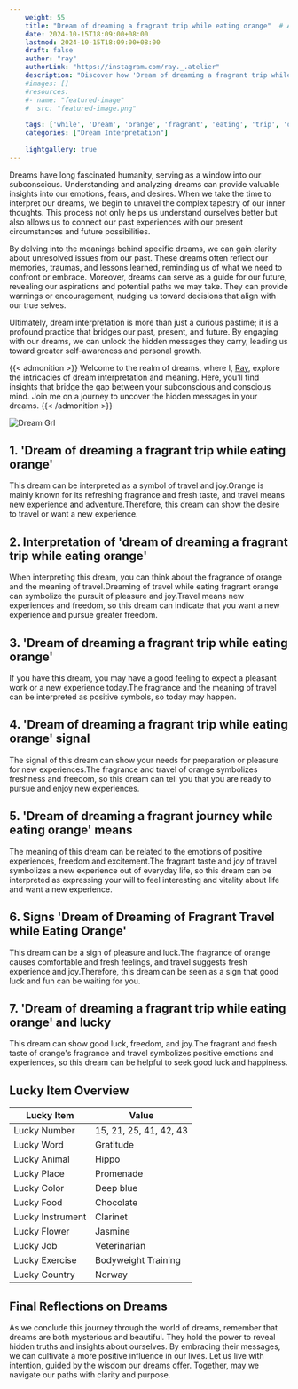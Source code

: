 ```yaml
---
    weight: 55
    title: "Dream of dreaming a fragrant trip while eating orange"  # Assuming 'title' column exists
    date: 2024-10-15T18:09:00+08:00
    lastmod: 2024-10-15T18:09:00+08:00
    draft: false
    author: "ray"
    authorLink: "https://instagram.com/ray._.atelier"
    description: "Discover how 'Dream of dreaming a fragrant trip while eating orange' can interpret your future and uncover its significant meanings in your life."
    #images: []
    #resources:
    #- name: "featured-image"
    #  src: "featured-image.png"
    
    tags: ['while', 'Dream', 'orange', 'fragrant', 'eating', 'trip', 'dreaming']
    categories: ["Dream Interpretation"]
    
    lightgallery: true
---
```

    
Dreams have long fascinated humanity, serving as a window into our subconscious. Understanding and analyzing dreams can provide valuable insights into our emotions, fears, and desires. When we take the time to interpret our dreams, we begin to unravel the complex tapestry of our inner thoughts. This process not only helps us understand ourselves better but also allows us to connect our past experiences with our present circumstances and future possibilities.

By delving into the meanings behind specific dreams, we can gain clarity about unresolved issues from our past. These dreams often reflect our memories, traumas, and lessons learned, reminding us of what we need to confront or embrace. Moreover, dreams can serve as a guide for our future, revealing our aspirations and potential paths we may take. They can provide warnings or encouragement, nudging us toward decisions that align with our true selves.

Ultimately, dream interpretation is more than just a curious pastime; it is a profound practice that bridges our past, present, and future. By engaging with our dreams, we can unlock the hidden messages they carry, leading us toward greater self-awareness and personal growth.

{{< admonition >}}
Welcome to the realm of dreams, where I, [Ray](https://instagram.com/ray._.atelier), explore the intricacies of dream interpretation and meaning. Here, you’ll find insights that bridge the gap between your subconscious and conscious mind. Join me on a journey to uncover the hidden messages in your dreams.
{{< /admonition >}}

![Dream Grl](https://cdn.pixabay.com/photo/2017/11/02/03/35/gothic-2910057_1280.jpg "Dream Grl")

## 1. 'Dream of dreaming a fragrant trip while eating orange'
This dream can be interpreted as a symbol of travel and joy.Orange is mainly known for its refreshing fragrance and fresh taste, and travel means new experience and adventure.Therefore, this dream can show the desire to travel or want a new experience.

## 2. Interpretation of 'dream of dreaming a fragrant trip while eating orange'
When interpreting this dream, you can think about the fragrance of orange and the meaning of travel.Dreaming of travel while eating fragrant orange can symbolize the pursuit of pleasure and joy.Travel means new experiences and freedom, so this dream can indicate that you want a new experience and pursue greater freedom.

## 3. 'Dream of dreaming a fragrant trip while eating orange'
If you have this dream, you may have a good feeling to expect a pleasant work or a new experience today.The fragrance and the meaning of travel can be interpreted as positive symbols, so today may happen.

## 4. 'Dream of dreaming a fragrant trip while eating orange' signal
The signal of this dream can show your needs for preparation or pleasure for new experiences.The fragrance and travel of orange symbolizes freshness and freedom, so this dream can tell you that you are ready to pursue and enjoy new experiences.

## 5. 'Dream of dreaming a fragrant journey while eating orange' means
The meaning of this dream can be related to the emotions of positive experiences, freedom and excitement.The fragrant taste and joy of travel symbolizes a new experience out of everyday life, so this dream can be interpreted as expressing your will to feel interesting and vitality about life and want a new experience.

## 6. Signs 'Dream of Dreaming of Fragrant Travel while Eating Orange'
This dream can be a sign of pleasure and luck.The fragrance of orange causes comfortable and fresh feelings, and travel suggests fresh experience and joy.Therefore, this dream can be seen as a sign that good luck and fun can be waiting for you.

## 7. 'Dream of dreaming a fragrant trip while eating orange' and lucky
This dream can show good luck, freedom, and joy.The fragrant and fresh taste of orange's fragrance and travel symbolizes positive emotions and experiences, so this dream can be helpful to seek good luck and happiness.

## Lucky Item Overview
| Lucky Item          | Value              |
|---------------|--------------------|
| Lucky Number        | 15, 21, 25, 41, 42, 43  |
| Lucky Word          | Gratitude |
| Lucky Animal        | Hippo |
| Lucky Place         | Promenade     |
| Lucky Color         | Deep blue     |
| Lucky Food          | Chocolate      |
| Lucky Instrument    | Clarinet |
| Lucky Flower        | Jasmine    |
| Lucky Job           | Veterinarian       |
| Lucky Exercise      | Bodyweight Training  |
| Lucky Country       | Norway    |


##  Final Reflections on Dreams

As we conclude this journey through the world of dreams, remember that dreams are both mysterious and beautiful. They hold the power to reveal hidden truths and insights about ourselves. By embracing their messages, we can cultivate a more positive influence in our lives. Let us live with intention, guided by the wisdom our dreams offer. Together, may we navigate our paths with clarity and purpose.
